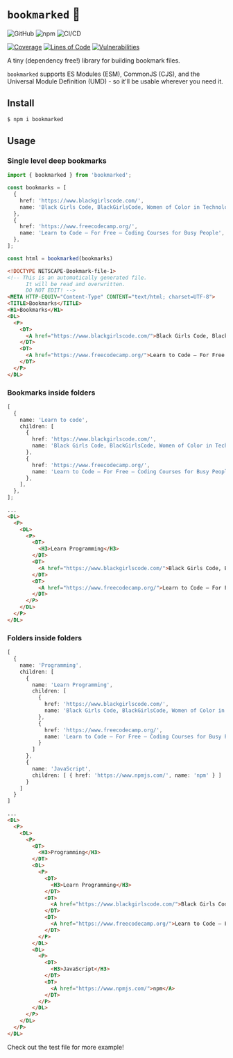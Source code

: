 # `bookmarked` 🔖
![GitHub](https://img.shields.io/github/license/pxlprfct/bookmarked)  ![npm](https://img.shields.io/npm/v/bookmarked) ![CI/CD](https://github.com/pxlprfct/bookmarked/workflows/CI/CD/badge.svg?branch=main)

[![Coverage](https://sonarcloud.io/api/project_badges/measure?project=bookmarked&metric=coverage)](https://sonarcloud.io/dashboard?id=bookmarked)
[![Lines of Code](https://sonarcloud.io/api/project_badges/measure?project=bookmarked&metric=ncloc)](https://sonarcloud.io/dashboard?id=bookmarked)
[![Vulnerabilities](https://sonarcloud.io/api/project_badges/measure?project=bookmarked&metric=vulnerabilities)](https://sonarcloud.io/dashboard?id=bookmarked)

A tiny (dependency free!) library for building bookmark files.

`bookmarked` supports ES Modules (ESM), CommonJS (CJS), and the Universal Module Definition (UMD) - so  it'll be usable wherever you need it.

## Install
```sh
$ npm i bookmarked
```

## Usage
### Single level deep bookmarks
```ts
import { bookmarked } from 'bookmarked';

const bookmarks = [
  {
    href: 'https://www.blackgirlscode.com/',
    name: 'Black Girls Code, BlackGirlsCode, Women of Color in Technology',
  },
  {
    href: 'https://www.freecodecamp.org/',
    name: 'Learn to Code — For Free — Coding Courses for Busy People',
  },
];

const html = bookmarked(bookmarks)
```

```html
<!DOCTYPE NETSCAPE-Bookmark-file-1>
<!-- This is an automatically generated file.
      It will be read and overwritten.
      DO NOT EDIT! -->
<META HTTP-EQUIV="Content-Type" CONTENT="text/html; charset=UTF-8">
<TITLE>Bookmarks</TITLE>
<H1>Bookmarks</H1>
<DL>
  <P>
    <DT>
      <A href="https://www.blackgirlscode.com/">Black Girls Code, BlackGirlsCode, Women of Color in Technology</A>
    </DT>
    <DT>
      <A href="https://www.freecodecamp.org/">Learn to Code — For Free — Coding Courses for Busy People</A>
    </DT>
  </P>
</DL>
```

### Bookmarks inside folders
```ts
[
  {
    name: 'Learn to code',
    children: [
      {
        href: 'https://www.blackgirlscode.com/',
        name: 'Black Girls Code, BlackGirlsCode, Women of Color in Technology',
      },
      {
        href: 'https://www.freecodecamp.org/',
        name: 'Learn to Code — For Free — Coding Courses for Busy People',
      },
    ],
  },
];
```

```html
...
<DL>
  <P>
    <DL>
      <P>
        <DT>
          <H3>Learn Programming</H3>
        </DT>
        <DT>
          <A href="https://www.blackgirlscode.com/">Black Girls Code, BlackGirlsCode, Women of Color in Technology</A>
        </DT>
        <DT>
          <A href="https://www.freecodecamp.org/">Learn to Code — For Free — Coding Courses for Busy People</A>
        </DT>
      </P>
    </DL>
  </P>
</DL>
```

### Folders inside folders
```ts
[
  {
    name: 'Programming',
    children: [
      {
        name: 'Learn Programming',
        children: [
          {
            href: 'https://www.blackgirlscode.com/',
            name: 'Black Girls Code, BlackGirlsCode, Women of Color in Technology'
          },
          {
            href: 'https://www.freecodecamp.org/',
            name: 'Learn to Code — For Free — Coding Courses for Busy People'
          }
        ]
      },
      {
        name: 'JavaScript',
        children: [ { href: 'https://www.npmjs.com/', name: 'npm' } ]
      }
    ]
  }
]
```

```html
...
<DL>
  <P>
    <DL>
      <P>
        <DT>
          <H3>Programming</H3>
        </DT>
        <DL>
          <P>
            <DT>
              <H3>Learn Programming</H3>
            </DT>
            <DT>
              <A href="https://www.blackgirlscode.com/">Black Girls Code, BlackGirlsCode, Women of Color in Technology</A>
            </DT>
            <DT>
              <A href="https://www.freecodecamp.org/">Learn to Code — For Free — Coding Courses for Busy People</A>
            </DT>
          </P>
        </DL>
        <DL>
          <P>
            <DT>
              <H3>JavaScript</H3>
            </DT>
            <DT>
              <A href="https://www.npmjs.com/">npm</A>
            </DT>
          </P>
        </DL>
      </P>
    </DL>
  </P>
</DL>
```

Check out the test file for more example!
